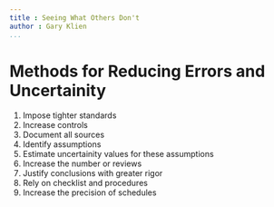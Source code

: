 ```yaml
---
title : Seeing What Others Don't
author : Gary Klien
...
```

# Methods for Reducing Errors and Uncertainity

1. Impose tighter standards
2. Increase controls
3. Document all sources
4. Identify assumptions
5. Estimate uncertainity values for these assumptions
6. Increase the number or reviews
7. Justify conclusions with greater rigor
7. Rely on checklist and procedures
8. Increase the precision of schedules
